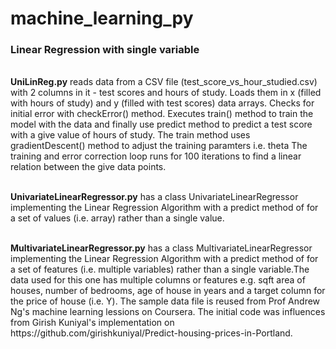 # machine_learning_py

<h3> Linear Regression with single variable </h3>
<br>
<b>UniLinReg.py</b> reads data from a CSV file (test_score_vs_hour_studied.csv) with 2 columns in it - test scores and hours of study.
Loads them in x (filled with hours of study) and y (filled with test scores) data arrays.
Checks for initial error with checkError() method.
Executes train() method to train the model with the data and finally use predict method to predict a test score with 
a give value of hours of study.
The train method uses gradientDescent() method to adjust the training paramters i.e. theta
The training and error correction loop runs for 100 iterations to find a linear relation between the give data points.
<p><br>
<b>UnivariateLinearRegressor.py</b> has a class UnivariateLinearRegressor implementing the Linear Regression Algorithm with a predict method of for a set of values (i.e. array) rather than a single value.
<p><br>
<b>MultivariateLinearRegressor.py</b> has a class MultivariateLinearRegressor implementing the Linear Regression Algorithm with a predict method of for a set of features (i.e. multiple variables) rather than a single variable.The data used for this one has multiple columns or features e.g. sqft area of houses, number of bedrooms, age of house in years and a target column for the price of house (i.e. Y). The sample data file is reused from Prof Andrew Ng's machine learning lessions on Coursera. The initial code was influences from Girish Kuniyal's implementation on https://github.com/girishkuniyal/Predict-housing-prices-in-Portland.
  
